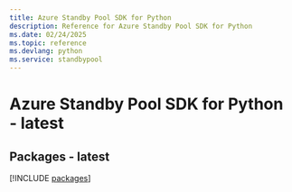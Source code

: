 ```yaml
---
title: Azure Standby Pool SDK for Python
description: Reference for Azure Standby Pool SDK for Python
ms.date: 02/24/2025
ms.topic: reference
ms.devlang: python
ms.service: standbypool
---
```

# Azure Standby Pool SDK for Python - latest
## Packages - latest
[!INCLUDE [packages](standby-pool-index.md)]